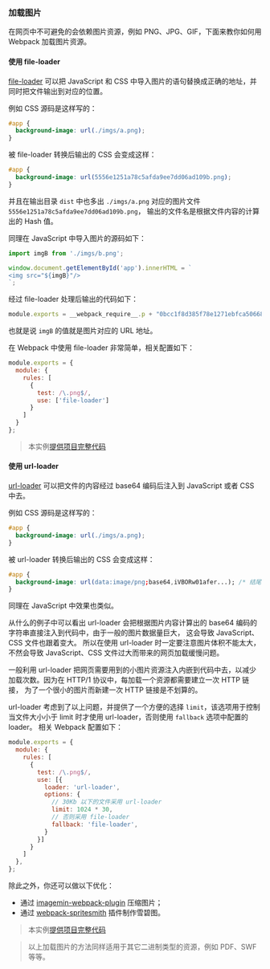 ### 加载图片
在网页中不可避免的会依赖图片资源，例如 PNG、JPG、GIF，下面来教你如何用 Webpack 加载图片资源。

#### 使用 file-loader
[file-loader](https://github.com/webpack-contrib/file-loader) 可以把 JavaScript 和 CSS 中导入图片的语句替换成正确的地址，并同时把文件输出到对应的位置。

例如 CSS 源码是这样写的：
```css
#app {
  background-image: url(./imgs/a.png);
}
```
被 file-loader 转换后输出的 CSS 会变成这样：
```css
#app {
  background-image: url(5556e1251a78c5afda9ee7dd06ad109b.png);
}
```
并且在输出目录 `dist` 中也多出 `./imgs/a.png` 对应的图片文件 `5556e1251a78c5afda9ee7dd06ad109b.png`，
输出的文件名是根据文件内容的计算出的 Hash 值。

同理在 JavaScript 中导入图片的源码如下：
```js
import imgB from './imgs/b.png';

window.document.getElementById('app').innerHTML = `
<img src="${imgB}"/>
`;
```
经过 file-loader 处理后输出的代码如下：
```js
module.exports = __webpack_require__.p + "0bcc1f8d385f78e1271ebfca50668429.png";
```
也就是说 `imgB` 的值就是图片对应的 URL 地址。

在 Webpack 中使用 file-loader 非常简单，相关配置如下：
```js
module.exports = {
  module: {
    rules: [
      {
        test: /\.png$/,
        use: ['file-loader']
      }
    ]
  }
};
``` 
> 本实例[提供项目完整代码](http://webpack.wuhaolin.cn/3-17加载图片file-loader.zip)


#### 使用 url-loader
[url-loader](https://github.com/webpack-contrib/url-loader) 可以把文件的内容经过 base64 编码后注入到 JavaScript 或者 CSS 中去。

例如 CSS 源码是这样写的：
```css
#app {
  background-image: url(./imgs/a.png);
}
```
被 url-loader 转换后输出的 CSS 会变成这样：
```css
#app {
  background-image: url(data:image/png;base64,iVBORw01afer...); /* 结尾省略了剩下的 base64 编码后的数据 */
}
```
同理在 JavaScript 中效果也类似。

从什么的例子中可以看出 url-loader 会把根据图片内容计算出的 base64 编码的字符串直接注入到代码中，由于一般的图片数据量巨大，
这会导致 JavaScript、CSS 文件也跟着变大。
所以在使用 url-loader 时一定要注意图片体积不能太大，不然会导致 JavaScript、CSS 文件过大而带来的网页加载缓慢问题。

一般利用 url-loader 把网页需要用到的小图片资源注入内嵌到代码中去，以减少加载次数。因为在 HTTP/1 协议中，每加载一个资源都需要建立一次 HTTP 链接，
为了一个很小的图片而新建一次 HTTP 链接是不划算的。

url-loader 考虑到了以上问题，并提供了一个方便的选择 `limit`，该选项用于控制当文件大小小于 limit 时才使用 url-loader，否则使用 `fallback` 选项中配置的 loader。
相关 Webpack 配置如下：
```js
module.exports = {
  module: {
    rules: [
      {
        test: /\.png$/,
        use: [{
          loader: 'url-loader',
          options: {
            // 30Kb 以下的文件采用 url-loader
            limit: 1024 * 30,
            // 否则采用 file-loader
            fallback: 'file-loader',
          }
        }]
      }
    ]
  },
};
```

除此之外，你还可以做以下优化：

- 通过 [imagemin-webpack-plugin](https://www.npmjs.com/package/imagemin-webpack-plugin) 压缩图片；
- 通过 [webpack-spritesmith](https://www.npmjs.com/package/webpack-spritesmith) 插件制作雪碧图。

> 本实例[提供项目完整代码](http://webpack.wuhaolin.cn/3-17加载图片url-loader.zip)

> 以上加载图片的方法同样适用于其它二进制类型的资源，例如 PDF、SWF 等等。
